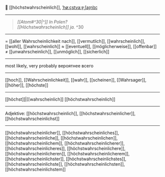 🤔 [[höchstwahrscheinlich]], [ˈhøːçstvaːɐ̯ˌʃaɪ̯nlɪç](https://youglish.com/pronounce/höchstwahrscheinlich/german)

---
> *[[Atom#^30|^]]* *In Polen?*  
> *[[Höchstwahrscheinlich]] ja.* ^30

---
= [[aller Wahrscheinlichkeit nach]], [[vermutlich]], [[wahrscheinlich]], [[wohl]], [[wahrscheinlich]]
≈ [[eventuell]], [[möglicherweise]], [[offenbar]]
≠ [[unwahrscheinlich]], [[unmöglich]], [[sicherlich]]

---
most likely, very probably
вероятнее всего

---
[[hoch]], [[Wahrscheinlichkeit]], [[wahr]], [[scheinen]], [[Wahrsager]], [[höher]], [[höchste]]

---
[[höchst]]|[[wahrscheinlich]]
[[höchstwahrscheinlich]]


---
Adjektive: [[höchstwahrscheinlich]], [[höchstwahrscheinlicher]], [[höchstwahrscheinlichst]]

---
[[höchstwahrscheinlicher]], [[höchstwahrscheinliches]], [[höchstwahrscheinliche]], [[höchstwahrscheinlichen]], [[höchstwahrscheinlichem]], [[höchstwahrscheinlicherer]], [[höchstwahrscheinlicheres]], [[höchstwahrscheinlichere]], [[höchstwahrscheinlicheren]], [[höchstwahrscheinlicherem]], [[höchstwahrscheinlichster]], [[höchstwahrscheinlichstes]], [[höchstwahrscheinlichste]], [[höchstwahrscheinlichsten]], [[höchstwahrscheinlichstem]]